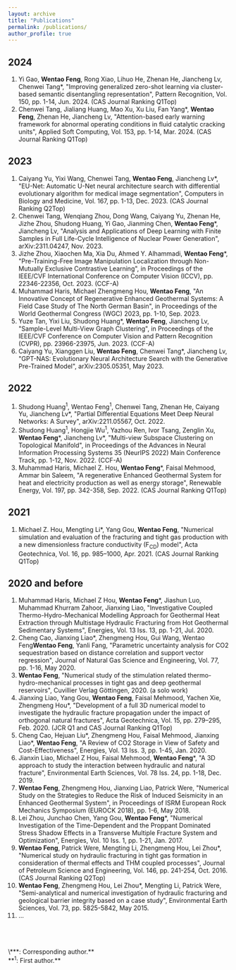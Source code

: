 ```yaml
---
layout: archive
title: "Publications"
permalink: /publications/
author_profile: true
---
```


2024
----
1. Yi Gao, **Wentao Feng**, Rong Xiao, Lihuo He, Zhenan He, Jiancheng Lv, Chenwei Tang*, "Improving generalized zero-shot learning via cluster-based semantic disentangling representation", Pattern Recognition, Vol. 150, pp. 1-14, Jun. 2024. (CAS Journal Ranking Q1Top)   
2. Chenwei Tang, Jialiang Huang, Mao Xu, Xu Liu, Fan Yang*, **Wentao Feng**, Zhenan He, Jiancheng Lv, "Attention-based early warning framework for abnormal operating conditions in fluid catalytic cracking units", Applied Soft Computing, Vol. 153, pp. 1-14, Mar. 2024. (CAS Journal Ranking Q1Top)

2023
----
1. Caiyang Yu, Yixi Wang, Chenwei Tang, **Wentao Feng**, Jiancheng Lv*, "EU-Net: Automatic U-Net neural architecture search with differential evolutionary algorithm for medical image segmentation", Computers in Biology and Medicine, Vol. 167, pp. 1-13, Dec. 2023. (CAS Journal Ranking Q2Top)
2. Chenwei Tang, Wenqiang Zhou, Dong Wang, Caiyang Yu, Zhenan He, Jizhe Zhou, Shudong Huang, Yi Gao, Jianming Chen, **Wentao Feng***, Jiancheng Lv, "Analysis and Applications of Deep Learning with Finite Samples in Full Life-Cycle Intelligence of Nuclear Power Generation", arXiv:2311.04247, Nov. 2023.
3. Jizhe Zhou, Xiaochen Ma, Xia Du, Ahmed Y. Alhammadi, **Wentao Feng***, "Pre-Training-Free Image Manipulation Localization through Non-Mutually Exclusive Contrastive Learning", in Proceedings of the IEEE/CVF International Conference on Computer Vision (ICCV), pp. 22346-22356, Oct. 2023. (CCF-A)
4. Muhammad Haris, Michael Zhengmeng Hou, **Wentao Feng**, "An Innovative Concept of Regenerative Enhanced Geothermal Systems: A Field Case Study of The North German Basin", in Proceedings of the World Geothermal Congress (WGC) 2023, pp. 1-10, Sep. 2023.
5. Yuze Tan, Yixi Liu, Shudong Huang*, **Wentao Feng**, Jiancheng Lv, "Sample-Level Multi-View Graph Clustering", in Proceedings of the IEEE/CVF Conference on Computer Vision and Pattern Recognition (CVPR), pp. 23966-23975, Jun. 2023. (CCF-A)
6. Caiyang Yu, Xianggen Liu, **Wentao Feng**, Chenwei Tang*, Jiancheng Lv, "GPT-NAS: Evolutionary Neural Architecture Search with the Generative Pre-Trained Model", arXiv:2305.05351, May 2023.

2022
----
1. Shudong Huang<sup>1</sup>, Wentao Feng<sup>1</sup>, Chenwei Tang, Zhenan He, Caiyang Yu, Jiancheng Lv*, "Partial Differential Equations Meet Deep Neural Networks: A Survey", arXiv:2211.05567, Oct. 2022.
2. Shudong Huang<sup>1</sup>, Hongjie Wu<sup>1</sup>, Yazhou Ren, Ivor Tsang, Zenglin Xu, **Wentao Feng***, Jiancheng Lv\*, "Multi-view Subspace Clustering on Topological Manifold", in Proceedings of the Advances in Neural Information Processing Systems 35 (NeurIPS 2022) Main Conference Track, pp. 1-12, Nov. 2022. (CCF-A)
3. Muhammad Haris, Michael Z. Hou, **Wentao Feng***, Faisal Mehmood, Ammar bin Saleem, "A regenerative Enhanced Geothermal System for heat and electricity production as well as energy storage", Renewable Energy, Vol. 197, pp. 342-358, Sep. 2022. (CAS Journal Ranking Q1Top)

2021
----
1. Michael Z. Hou, Mengting Li*, Yang Gou, **Wentao Feng**, "Numerical simulation and evaluation of the fracturing and tight gas production with a new dimensionless fracture conductivity (F<sub>CD</sub>) model", Acta Geotechnica, Vol. 16, pp. 985–1000, Apr. 2021. (CAS Journal Ranking Q1Top)

2020 and before
----
1. Muhammad Haris, Michael Z Hou, **Wentao Feng***, Jiashun Luo, Muhammad Khurram Zahoor, Jianxing Liao, "Investigative Coupled Thermo-Hydro-Mechanical Modelling Approach for Geothermal Heat Extraction through Multistage Hydraulic Fracturing from Hot Geothermal Sedimentary Systems", Energies, Vol. 13 Iss. 13, pp. 1-21, Jul. 2020. 
2. Cheng Cao, Jianxing Liao*, Zhengmeng Hou, Gui Wang, Wentao Feng**Wentao Feng**, Yanli Fang, "Parametric uncertainty analysis for CO2 sequestration based on distance correlation and support vector regression", Journal of Natural Gas Science and Engineering, Vol. 77, pp. 1-16, May 2020.
3. **Wentao Feng**, "Numerical study of the stimulation related thermo-hydro-mechanical processes in tight gas and deep geothermal reservoirs", Cuvillier Verlag Göttingen, 2020. (a solo work)
4. Jianxing Liao, Yang Gou, **Wentao Feng**, Faisal Mehmood, Yachen Xie, Zhengmeng Hou*, "Development of a full 3D numerical model to investigate the hydraulic fracture propagation under the impact of orthogonal natural fractures", Acta Geotechnica, Vol. 15, pp. 279–295, Feb. 2020. (JCR Q1 and CAS Journal Ranking Q1Top)
5. Cheng Cao, Hejuan Liu*, Zhengmeng Hou, Faisal Mehmood, Jianxing Liao*, **Wentao Feng**, "A Review of CO2 Storage in View of Safety and Cost-Effectiveness", Energies, Vol. 13 Iss. 3, pp. 1-45, Jan. 2020. 
7. Jianxin Liao, Michael Z Hou, Faisal Mehmood, **Wentao Feng***, "A 3D approach to study the interaction between hydraulic and natural fracture", Environmental Earth Sciences, Vol. 78 Iss. 24, pp. 1-18, Dec. 2019.
8. **Wentao Feng**, Zhengmeng Hou, Jianxing Liao, Patrick Were, "Numerical Study on the Strategies to Reduce the Risk of Induced Seismicity in an Enhanced Geothermal System", in Proceedings of ISRM European Rock Mechanics Symposium (EUROCK 2018), pp. 1-6, May 2018.
9. Lei Zhou, Junchao Chen, Yang Gou, **Wentao Feng***, "Numerical Investigation of the Time-Dependent and the Proppant Dominated Stress Shadow Effects in a Transverse Multiple Fracture System and Optimization", Energies, Vol. 10 Iss. 1, pp. 1-21, Jan. 2017.
10. **Wentao Feng**, Patrick Were, Mengting Li, Zhengmeng Hou, Lei Zhou*, "Numerical study on hydraulic fracturing in tight gas formation in consideration of thermal effects and THM coupled processes", Journal of Petroleum Science and Engineering, Vol. 146, pp. 241-254, Oct. 2016. (CAS Journal Ranking Q2Top)
11. **Wentao Feng**, Zhengmeng Hou, Lei Zhou*, Mengting Li, Patrick Were, "Semi-analytical and numerical investigation of hydraulic fracturing and geological barrier integrity based on a case study", Environmental Earth Sciences, Vol. 73, pp. 5825-5842, May 2015.
12. ...
<br>
<br>
<br>
\***: Corresponding author.**<br>**<sup>1</sup>: First author.**

